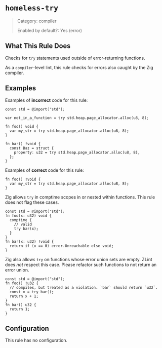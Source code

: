 # `homeless-try`

> Category: compiler
>
> Enabled by default?: Yes (error)

## What This Rule Does

Checks for `try` statements used outside of error-returning functions.

As a `compiler`-level lint, this rule checks for errors also caught by the
Zig compiler.

## Examples

Examples of **incorrect** code for this rule:

```zig
const std = @import("std");

var not_in_a_function = try std.heap.page_allocator.alloc(u8, 8);

fn foo() void {
  var my_str = try std.heap.page_allocator.alloc(u8, 8);
}

fn bar() !void {
  const Baz = struct {
    property: u32 = try std.heap.page_allocator.alloc(u8, 8),
  };
}
```

Examples of **correct** code for this rule:

```zig
fn foo() !void {
  var my_str = try std.heap.page_allocator.alloc(u8, 8);
}
```

Zig allows `try` in comptime scopes in or nested within functions. This rule
does not flag these cases.

```zig
const std = @import("std");
fn foo(x: u32) void {
  comptime {
    // valid
    try bar(x);
  }
}
fn bar(x: u32) !void {
  return if (x == 0) error.Unreachable else void;
}
```

Zig also allows `try` on functions whose error union sets are empty. ZLint
does _not_ respect this case. Please refactor such functions to not return
an error union.

```zig
const std = @import("std");
fn foo() !u32 {
  // compiles, but treated as a violation. `bar` should return `u32`.
  const x = try bar();
  return x + 1;
}
fn bar() u32 {
  return 1;
}
```

## Configuration

This rule has no configuration.
